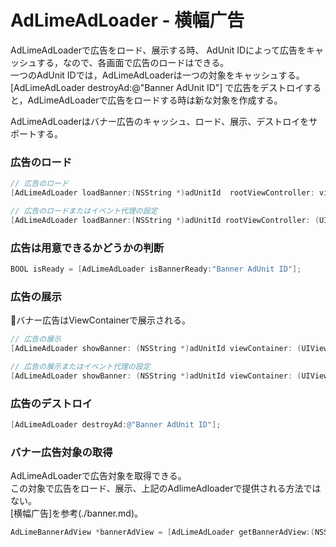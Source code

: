 # AdLimeAdLoader - 横幅广告
AdLimeAdLoaderで広告をロード、展示する時、 AdUnit IDによって広告をキャッシュする，なので、各画面で広告のロードはできる。<br>
一つのAdUnit IDでは，AdLimeAdLoaderは一つの対象をキャッシュする。<br>
[AdLimeAdLoader destroyAd:@"Banner AdUnit ID"] で広告をデストロイすると，AdLimeAdLoaderで広告をロードする時は新な対象を作成する。

AdLimeAdLoaderはバナー広告のキャッシュ、ロード、展示、デストロイをサポートする。

### 広告のロード
```objectivec
// 広告のロード
[AdLimeAdLoader loadBanner:(NSString *)adUnitId  rootViewController: viewController];
```

```objectivec
// 広告のロードまたはイベント代理の設定
[AdLimeAdLoader loadBanner:(NSString *)adUnitId rootViewController: (UIViewController *)viewController withDelegate:(id<AdLimeBannerViewDelegate> )delegate];
```


### 広告は用意できるかどうかの判断
```objectivec
BOOL isReady = [AdLimeAdLoader isBannerReady:"Banner AdUnit ID"];
```

### 広告の展示
バナー広告はViewContainerで展示される。

```objectivec
// 広告の展示
[AdLimeAdLoader showBanner: (NSString *)adUnitId viewContainer: (UIView *)viewContainer];
```

```objectivec
// 広告の展示またはイベント代理の設定
[AdLimeAdLoader showBanner: (NSString *)adUnitId viewContainer: (UIView *)viewContainer withDelegate:(_Nullable id<AdLimeBannerViewDelegate>)delegate];
```

### 広告のデストロイ
```objectivec
[AdLimeAdLoader destroyAd:@"Banner AdUnit ID"];
```

### バナー広告対象の取得
AdLimeAdLoaderで広告対象を取得できる。<br>
この対象で広告をロード、展示、上記のAdlimeAdloaderで提供される方法ではない。<br>
[横幅广告]を参考(./banner.md)。
```objectivec
AdLimeBannerAdView *bannerAdView = [AdLimeAdLoader getBannerAdView:(NSString *)adUnitId rootViewController: (UIViewController *)viewController];
```